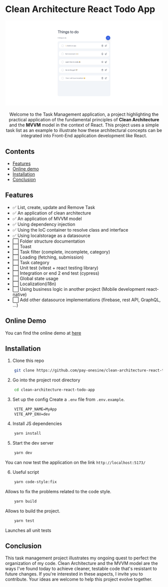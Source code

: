 # Clean Architecture React Todo App

<p align="center">
    <a href="https://clean-architecture-react-todo-app.vercel.app/" target="_blank">
      <img alt="React Tailwindcss Datepicker" src="https://raw.githubusercontent.com/onesine/clean-architecture-react-todo-app/master/public/screenshot-2023-12-25-at-16.41.56.png?raw=true">
    </a><br><br>
    Welcome to the Task Management application, a project highlighting the practical application of the fundamental principles of <strong>Clean Architecture</strong> and the <strong>MVVM</strong> model in the context of React. This project uses a simple task list as an example to illustrate how these architectural concepts can be integrated into Front-End application development like React.
</p>

## Contents

-   [Features](#features)
-   [Online demo](#online-demo)
-   [Installation](#installation)
-   [Conclusion](#conclusion)

## Features

-   ✅ List, create, update and Remove Task
-   ✅ An application of clean architecture
-   ✅ An application of MVVM model
-   ✅ Using dependency injection
-   ✅ Using the IoC container to resolve class and interface
-   ✅ Using localstorage as a datasource
-   ⬜ Folder structure documentation
-   ⬜ Toast
-   ⬜ Task filter (complete, incomplete, category)
-   ⬜ Loading (fetching, submission)
-   ⬜ Task category
-   ⬜ Unit test (vitest + react testing library)
-   ⬜ Integration or end 2 end test (cypress)
-   ⬜ Global state usage
-   ⬜ Localization(i18n)
-   ⬜ Using business logic in another project (Mobile development react-native)
-   ⬜ Add other datasource implementations (firebase, rest API, GraphQL, ...)

## Online Demo

You can find the online demo at [here](https://clean-architecture-react-todo-app.vercel.app/)

## Installation

1. Clone this repo

```sh
    git clone https://github.com/pay-onesine/clean-architecture-react-todo-app.git
```

2. Go into the project root directory

```sh
    cd clean-architecture-react-todo-app
```

3. Set up the config Create a `.env` file from `.env.example`.

```dotenv
    VITE_APP_NAME=MyApp
    VITE_APP_ENV=dev
```

4. Install JS dependencies

```sh
    yarn install
```

5. Start the dev server

```sh
    yarn dev
```

You can now test the application on the link `http://localhost:5173/`

6. Useful script

```sh
    yarn code-style:fix
```

Allows to fix the problems related to the code style.

```sh
    yarn build
```

Allows to build the project.

```sh
    yarn test
```

Launches all unit tests

## Conclusion

This task management project illustrates my ongoing quest to perfect the organization of my code. Clean Architecture and the MVVM model are the ways I've found today to achieve cleaner, testable code that's resistant to future changes. If you're interested in these aspects, I invite you to contribute. Your ideas are welcome to help this project evolve together.
